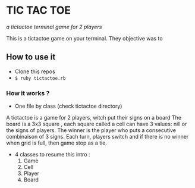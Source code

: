# TIC TAC TOE

*a tictactoe terminal game for 2 players*

This is a tictactoe game on your terminal.
They objective was to

## How to use it

- Clone this repos
- `$ ruby tictactoe.rb`


### How it works ?

- One file by class (check tictactoe directory)

A tictactoe is a game for 2 players, witch put their signs on a board
The board is a 3x3 square , each square called a cell can have 3 values: nill or the signs of players. The winner is the player who
puts a consecutive combinaison of 3 signs. Each turn, players switch
and if there is no winner when grid is full, then game stop as a tie.

- 4 classes to resume this intro :
  1. Game
  2. Cell
  3. Player
  4. Board
